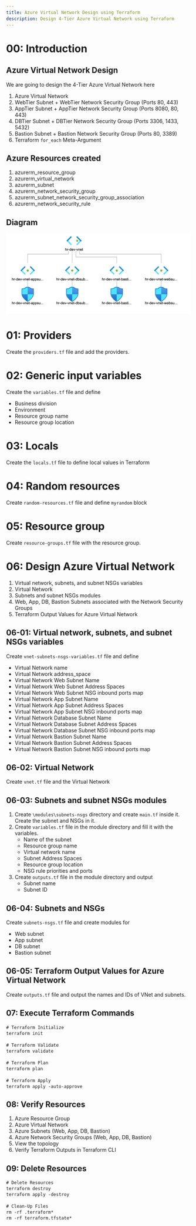 ```yaml
---
title: Azure Virtual Network Design using Terraform
description: Design 4-Tier Azure Virtual Network using Terraform
---
```


# 00: Introduction
## Azure Virtual Network Design
We are going to design the 4-Tier Azure Virtual Network here
1. Azure Virtual Network
2. WebTier Subnet + WebTier Network Security Group (Ports 80, 443)
3. AppTier Subnet + AppTier Network Security Group (Ports 8080, 80, 443)
4. DBTier Subnet + DBTier Network Security Group  (Ports 3306, 1433, 5432)
5. Bastion Subnet + Bastion Network Security Group (Ports 80, 3389)
6. Terraform `for_each` Meta-Argument
## Azure Resources created
1. azurerm_resource_group
2. azurerm_virtual_network
3. azurerm_subnet
4. azurerm_network_security_group
5. azurerm_subnet_network_security_group_association
6. azurerm_network_security_rule

## Diagram
![image](/diagram.png)

# 01: Providers
Create the `providers.tf` file and add the providers.

# 02: Generic input variables
Create the `variables.tf` file and define
- Business division
- Environment
- Resource group name
- Resource group location

# 03: Locals
Create the `locals.tf` file to define local values in Terraform

# 04: Random resources
Create `random-resources.tf` file and define `myrandom` block

# 05: Resource group
Create `resource-groups.tf` file with the resource group.

# 06: Design Azure Virtual Network
1. Virtual network, subnets, and subnet NSGs variables
1. Virtual Network
1. Subnets and subnet NSGs modules
1. Web, App, DB, Bastion Subnets associated with the Network Security Groups
1. Terraform Output Values for Azure Virtual Network

## 06-01: Virtual network, subnets, and subnet NSGs variables
Create `vnet-subnets-nsgs-variables.tf` file and define
- Virtual Network name
- Virtual Network address_space
- Virtual Network Web Subnet Name
- Virtual Network Web Subnet Address Spaces
- Virtual Network Web Subnet NSG inbound ports map
- Virtual Network App Subnet Name
- Virtual Network App Subnet Address Spaces
- Virtual Network App Subnet NSG inbound ports map
- Virtual Network Database Subnet Name
- Virtual Network Database Subnet Address Spaces
- Virtual Network Database Subnet NSG inbound ports map
- Virtual Network Bastion Subnet Name
- Virtual Network Bastion Subnet Address Spaces
- Virtual Network Bastion Subnet NSG inbound ports map

## 06-02: Virtual Network
Create `vnet.tf` file and the Virtual Network

## 06-03: Subnets and subnet NSGs modules
1. Create `\modules\subnets-nsgs` directory and create `main.tf` inside it. Create the subnet and NSGs in it.
1. Create `variables.tf` file in the module directory and fill it with the variables.
	- Name of the subnet
	- Resource group name
	- Virtual network name
	- Subnet Address Spaces
	- Resource group location
	- NSG rule priorities and ports
1. Create `outputs.tf` file in the module directory and output
	- Subnet name
	- Subnet ID

## 06-04: Subnets and NSGs
Create `subnets-nsgs.tf` file and create modules for
- Web subnet
- App subnet
- DB subnet
- Bastion subnet


## 06-05: Terraform Output Values for Azure Virtual Network
Create `outputs.tf` file and output the names and IDs of VNet and subnets.

## 07: Execute Terraform Commands
```t
# Terraform Initialize
terraform init

# Terraform Validate
terraform validate

# Terraform Plan
terraform plan

# Terraform Apply
terraform apply -auto-approve
```

## 08: Verify Resources
1. Azure Resource Group
2. Azure Virtual Network
3. Azure Subnets (Web, App, DB, Bastion)
4. Azure Network Security Groups (Web, App, DB, Bastion)
5. View the topology
6. Verify Terraform Outputs in Terraform CLI

## 09: Delete Resources
```t
# Delete Resources
terraform destroy
terraform apply -destroy

# Clean-Up Files
rm -rf .terraform*
rm -rf terraform.tfstate*
```